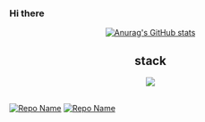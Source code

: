### Hi there
<div align=center>

[![Anurag's GitHub stats](https://github-readme-stats.vercel.app/api?username=leejh08&show_icons=true&theme=ambient_gradient)](https://github.com/leejh08/github-readme-stats)

<h2>stack</h2>
<img src="https://img.shields.io/badge/-swift-F05138?style=for-the-badge&logo=swift&logoColor=black">
</div>
<br>

[![Repo Name](https://github-readme-stats.vercel.app/api/pin/?username=DSM-PICK&repo=PiCK_iOS_ADMIN&theme=holi)](https://github.com/DSM-PICK/PiCK_iOS_ADMIN)
[![Repo Name](https://github-readme-stats.vercel.app/api/pin/?username=Team-return&repo=JOBIS-DSM-iOS-v2&theme=holi)](https://github.com/Team-return/JOBIS-DSM-iOS-v2)

<a href="https://github.com/devxb/gitanimals">
<img
</a>
<br>
